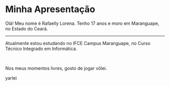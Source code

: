<!DOCTYPE html>
<html>
<head>
    <title>Apresentação Pessoal</title>
</head>
<body>
    <h1>Minha Apresentação</h1>
    <p>Olá! Meu nome é Rafaelly Lorena. Tenho 17 anos e moro em Maranguape, no Estado do Ceará. </p>
    <hr>
    <p>Atualmente estou estudando no IFCE Campus Maranguape, no Curso Técnico Integrado em Informática. </p>
    <br>
    <p>Nos meus momentos livres, gosto de jogar vôlei.  </p>
</body>
</html>
yarlei
